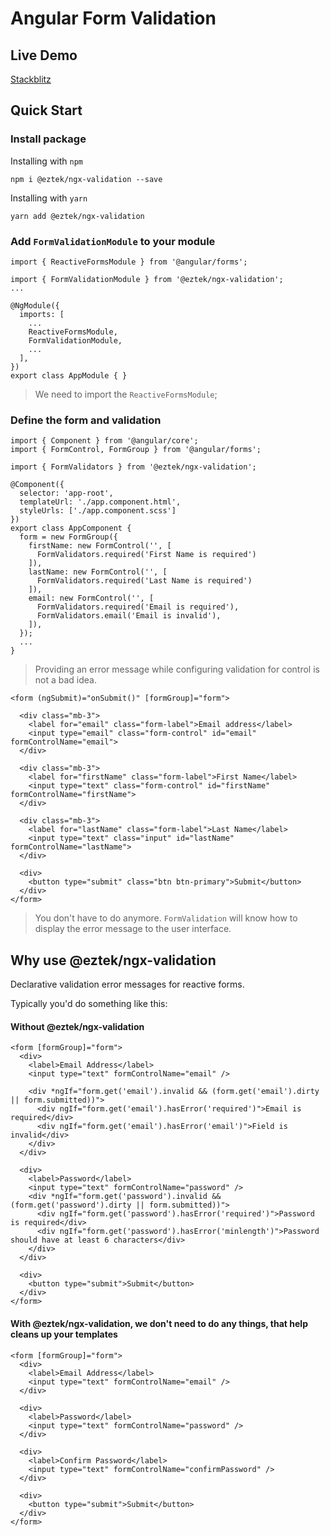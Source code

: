 # Angular Form Validation

## Live Demo

[Stackblitz](https://stackblitz.com/edit/angular-ivy-gpgk6x?file=src/app/app.module.ts)

## Quick Start

### Install package
Installing with `npm`

```
npm i @eztek/ngx-validation --save
```

Installing with `yarn`

```
yarn add @eztek/ngx-validation
```

### Add `FormValidationModule` to your module
```
import { ReactiveFormsModule } from '@angular/forms';

import { FormValidationModule } from '@eztek/ngx-validation';
...

@NgModule({
  imports: [
    ...
    ReactiveFormsModule,
    FormValidationModule,
    ...
  ],
})
export class AppModule { }
```

> We need to import the `ReactiveFormsModule`;


### Define the form and validation

```
import { Component } from '@angular/core';
import { FormControl, FormGroup } from '@angular/forms';

import { FormValidators } from '@eztek/ngx-validation';

@Component({
  selector: 'app-root',
  templateUrl: './app.component.html',
  styleUrls: ['./app.component.scss']
})
export class AppComponent {
  form = new FormGroup({
    firstName: new FormControl('', [
      FormValidators.required('First Name is required')
    ]),
    lastName: new FormControl('', [
      FormValidators.required('Last Name is required')
    ]),
    email: new FormControl('', [
      FormValidators.required('Email is required'),
      FormValidators.email('Email is invalid'),
    ]),
  });
  ...
}
```
> Providing an error message while configuring validation for control is not a bad idea.
```
<form (ngSubmit)="onSubmit()" [formGroup]="form">

  <div class="mb-3">
    <label for="email" class="form-label">Email address</label>
    <input type="email" class="form-control" id="email" formControlName="email">
  </div>

  <div class="mb-3">
    <label for="firstName" class="form-label">First Name</label>
    <input type="text" class="form-control" id="firstName" formControlName="firstName">
  </div>

  <div class="mb-3">
    <label for="lastName" class="form-label">Last Name</label>
    <input type="text" class="input" id="lastName" formControlName="lastName">
  </div>

  <div>
    <button type="submit" class="btn btn-primary">Submit</button>
  </div>
</form>
```
> You don't have to do anymore. `FormValidation` will know how to display the error message to the user interface.

## Why use @eztek/ngx-validation

Declarative validation error messages for reactive forms.

Typically you'd do something like this:

#### Without **@eztek/ngx-validation**
```
<form [formGroup]="form">
  <div>
    <label>Email Address</label>
    <input type="text" formControlName="email" />

    <div *ngIf="form.get('email').invalid && (form.get('email').dirty || form.submitted))">
      <div ngIf="form.get('email').hasError('required')">Email is required</div>
      <div ngIf="form.get('email').hasError('email')">Field is invalid</div>
    </div>
  </div>

  <div>
    <label>Password</label>
    <input type="text" formControlName="password" />
    <div *ngIf="form.get('password').invalid && (form.get('password').dirty || form.submitted))">
      <div ngIf="form.get('password').hasError('required')">Password is required</div>
      <div ngIf="form.get('password').hasError('minlength')">Password should have at least 6 characters</div>
    </div>
  </div>

  <div>
    <button type="submit">Submit</button>
  </div>
</form>
```
#### With **@eztek/ngx-validation**, we don't need to do any things, that help cleans up your templates
```
<form [formGroup]="form">
  <div>
    <label>Email Address</label>
    <input type="text" formControlName="email" />
  </div>

  <div>
    <label>Password</label>
    <input type="text" formControlName="password" />
  </div>

  <div>
    <label>Confirm Password</label>
    <input type="text" formControlName="confirmPassword" />
  </div>

  <div>
    <button type="submit">Submit</button>
  </div>
</form>
```
